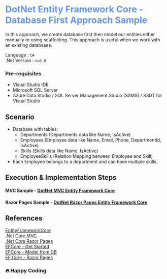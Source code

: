 <div style="color:cornflowerblue">

# DotNet Entity Framework Core - Database First Approach Sample

</div>

In this approach, we create database first then model our entities either manually or using scaffolding. This approach is useful when we work with an existing databases.

Language : `C#` <br/>
.Net Version : `>=6.0`

### **Pre-requisites**

- Visual Studio IDE
- Microsoft SQL Server
- Azure Data Studio / SQL Server Management Studio (SSMS) / SSDT for Visual Studio
  <br/>

## **Scenario**

- Database with tables:
  - Departments (Departments data like Name, IsActive)
  - Employees (Employee data like Name, Email, Phone, DepartmentId, IsActive)
  - Skills (Skills data like Name, IsActive)
  - EmployeeSkills (Relation Mapping between Employee and Skill)
- Each Employee belongs to a department and can have multiple skills.

## **Execution & Implementation Steps**

#### MVC Sample - [DotNet MVC Entity Framework Core](./MVC/)

#### Razor Pages Sample - [DotNet Razor Pages Entity Framework Core](./RazorPages/)

## References

[EntityFrameworkCore](https://docs.microsoft.com/en-us/ef/core/)<br/>
[.Net Core MVC](https://docs.microsoft.com/en-us/aspnet/core/mvc/overview?view=aspnetcore-6.0)<br/>
[.Net Core Razor Pages](https://docs.microsoft.com/en-us/aspnet/core/razor-pages/?view=aspnetcore-6.0&tabs=visual-studio)<br/>
[EFCore - Get Started](https://docs.microsoft.com/en-us/aspnet/core/data/ef-mvc/intro?view=aspnetcore-6.0)<br/>
[EFCore - Model from DB](https://www.entityframeworktutorial.net/efcore/create-model-for-existing-database-in-ef-core.aspx)<br/>
[EF Core - Razor Pages](https://docs.microsoft.com/en-us/aspnet/core/data/ef-rp/intro?view=aspnetcore-6.0&tabs=visual-studio)

### :fire: Happy Coding
